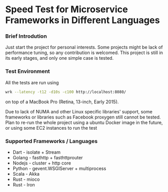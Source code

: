 # Speed Test for Microservice Frameworks in Different Languages

### Brief Introdution
Just start the project for personal interests.
Some projects might be lack of performance tuning, so any contribution is welcomed.
This project is still in its early stages, and only one simple case is tested.

### Test Environment
All the tests are run using
```bash
wrk --latency -t12 -d10s -c100 http://localhost:8080/
```
on top of a MacBook Pro (Retina, 13-inch, Early 2015).

Due to lack of NUMA and other Linux specific libraries' support,
some frameworks or libraries such as Facebook proxygen still cannot be tested. Plan to re-run the whole project using a ubuntu Docker image in the future, or using some EC2 instances to run the test

### Supported Frameworks / Languages
 * Dart - isolate + Stream
 * Golang - fasthttp + fasthttprouter
 * Nodejs - cluster + http core
 * Python - gevent.WSGIServer + multiprocess
 * Scala - Akka
 * Rust - mioco
 * Rust - Iron
